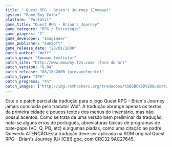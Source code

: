 ```yaml
---
title: " Quest RPG - Brian's Journey (Emuway)"
system: "Game Boy Color"
platform: "Portátil"
game_title: "Quest RPG - Brian's Journey"
game_category: "RPG / Estratégia"
game_players: "1"
game_developer: "Imagineer"
game_publisher: "SunSoft"
game_release_date: "23/01/2000"
patch_author: "Wolf"
patch_group: "Emuway (extinto)"
patch_site: "http://www.emuway.f2s.com/ (fora do ar)"
patch_version: "0.04"
patch_release: "08/10/2000 (provavelmente)"
patch_type: "IPS"
patch_progress: "4%"
patch_images: ["http://img.romhackers.org/traducoes/%5BGBC%5D%20Quest%20RPG%20-%20Brian's%20Journey%20-%20Emuway%20-%201.png","http://img.romhackers.org/traducoes/%5BGBC%5D%20Quest%20RPG%20-%20Brian's%20Journey%20-%20Emuway%20-%202.png","http://img.romhackers.org/traducoes/%5BGBC%5D%20Quest%20RPG%20-%20Brian's%20Journey%20-%20Emuway%20-%203.png"]
---
```

Este é o patch parcial da tradução para o jogo Quest RPG - Brian's Journey jamais concluída pelo tradutor Wolf. A tradução abrange apenas os textos da primeira cidade e poucos textos dos menus do inventário, mas não possui acentos. Como se trata de uma versão bem preliminar da tradução, nota-se alguns erros de português, abreviaturas típicas de programas de bate-papo (VC, Q, PQ, etc) e algumas piadas, como uma citação ao padre Quevedo.ATENÇÃO:Esta tradução deve ser aplicada na ROM original Quest RPG - Brian's Journey (U) [C][!].gbc, com CRC32 9AC27645.